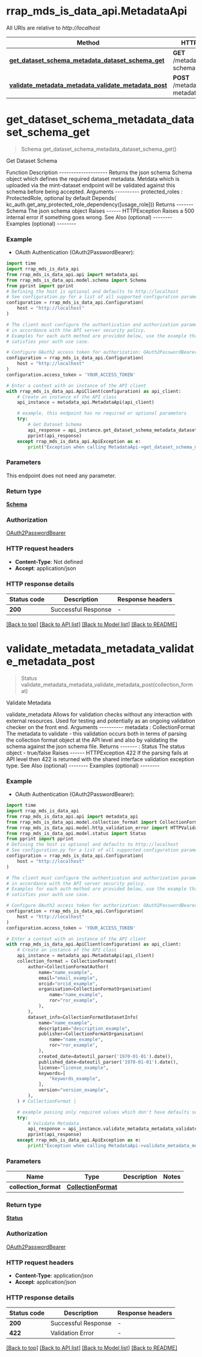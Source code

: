 # rrap_mds_is_data_api.MetadataApi

All URIs are relative to *http://localhost*

Method | HTTP request | Description
------------- | ------------- | -------------
[**get_dataset_schema_metadata_dataset_schema_get**](MetadataApi.md#get_dataset_schema_metadata_dataset_schema_get) | **GET** /metadata/dataset-schema | Get Dataset Schema
[**validate_metadata_metadata_validate_metadata_post**](MetadataApi.md#validate_metadata_metadata_validate_metadata_post) | **POST** /metadata/validate-metadata | Validate Metadata


# **get_dataset_schema_metadata_dataset_schema_get**
> Schema get_dataset_schema_metadata_dataset_schema_get()

Get Dataset Schema

Function Description --------------------  Returns the json schema Schema object which defines the required dataset metadata.  Metdata which is uploaded via the mint-dataset endpoint will be validated against this  schema before being accepted.   Arguments ---------- protected_roles : ProtectedRole, optional     by default Depends( kc_auth.get_any_protected_role_dependency([usage_role]))  Returns ------- Schema     The json schema object   Raises ------ HTTPException     Raises a 500 internal error if something goes wrong.  See Also (optional) --------  Examples (optional) --------

### Example

* OAuth Authentication (OAuth2PasswordBearer):

```python
import time
import rrap_mds_is_data_api
from rrap_mds_is_data_api.api import metadata_api
from rrap_mds_is_data_api.model.schema import Schema
from pprint import pprint
# Defining the host is optional and defaults to http://localhost
# See configuration.py for a list of all supported configuration parameters.
configuration = rrap_mds_is_data_api.Configuration(
    host = "http://localhost"
)

# The client must configure the authentication and authorization parameters
# in accordance with the API server security policy.
# Examples for each auth method are provided below, use the example that
# satisfies your auth use case.

# Configure OAuth2 access token for authorization: OAuth2PasswordBearer
configuration = rrap_mds_is_data_api.Configuration(
    host = "http://localhost"
)
configuration.access_token = 'YOUR_ACCESS_TOKEN'

# Enter a context with an instance of the API client
with rrap_mds_is_data_api.ApiClient(configuration) as api_client:
    # Create an instance of the API class
    api_instance = metadata_api.MetadataApi(api_client)

    # example, this endpoint has no required or optional parameters
    try:
        # Get Dataset Schema
        api_response = api_instance.get_dataset_schema_metadata_dataset_schema_get()
        pprint(api_response)
    except rrap_mds_is_data_api.ApiException as e:
        print("Exception when calling MetadataApi->get_dataset_schema_metadata_dataset_schema_get: %s\n" % e)
```


### Parameters
This endpoint does not need any parameter.

### Return type

[**Schema**](Schema.md)

### Authorization

[OAuth2PasswordBearer](../README.md#OAuth2PasswordBearer)

### HTTP request headers

 - **Content-Type**: Not defined
 - **Accept**: application/json


### HTTP response details

| Status code | Description | Response headers |
|-------------|-------------|------------------|
**200** | Successful Response |  -  |

[[Back to top]](#) [[Back to API list]](../README.md#documentation-for-api-endpoints) [[Back to Model list]](../README.md#documentation-for-models) [[Back to README]](../README.md)

# **validate_metadata_metadata_validate_metadata_post**
> Status validate_metadata_metadata_validate_metadata_post(collection_format)

Validate Metadata

validate_metadata Allows for validation checks without any interaction with external resources. Used for testing and potentially as an ongoing validation checker on the front end.  Arguments ---------- metadata : CollectionFormat     The metadata to validate - this validation occurs both in terms of      parsing the collection format object at the API level and also by      validating the schema against the json schema file.  Returns -------  : Status     The status object - true/false  Raises ------ HTTPException 422     If the parsing fails at API level then 422 is returned with the      shared interface validation exception type.  See Also (optional) --------  Examples (optional) --------

### Example

* OAuth Authentication (OAuth2PasswordBearer):

```python
import time
import rrap_mds_is_data_api
from rrap_mds_is_data_api.api import metadata_api
from rrap_mds_is_data_api.model.collection_format import CollectionFormat
from rrap_mds_is_data_api.model.http_validation_error import HTTPValidationError
from rrap_mds_is_data_api.model.status import Status
from pprint import pprint
# Defining the host is optional and defaults to http://localhost
# See configuration.py for a list of all supported configuration parameters.
configuration = rrap_mds_is_data_api.Configuration(
    host = "http://localhost"
)

# The client must configure the authentication and authorization parameters
# in accordance with the API server security policy.
# Examples for each auth method are provided below, use the example that
# satisfies your auth use case.

# Configure OAuth2 access token for authorization: OAuth2PasswordBearer
configuration = rrap_mds_is_data_api.Configuration(
    host = "http://localhost"
)
configuration.access_token = 'YOUR_ACCESS_TOKEN'

# Enter a context with an instance of the API client
with rrap_mds_is_data_api.ApiClient(configuration) as api_client:
    # Create an instance of the API class
    api_instance = metadata_api.MetadataApi(api_client)
    collection_format = CollectionFormat(
        author=CollectionFormatAuthor(
            name="name_example",
            email="email_example",
            orcid="orcid_example",
            organisation=CollectionFormatOrganisation(
                name="name_example",
                ror="ror_example",
            ),
        ),
        dataset_info=CollectionFormatDatasetInfo(
            name="name_example",
            description="description_example",
            publisher=CollectionFormatOrganisation(
                name="name_example",
                ror="ror_example",
            ),
            created_date=dateutil_parser('1970-01-01').date(),
            published_date=dateutil_parser('1970-01-01').date(),
            license="license_example",
            keywords=[
                "keywords_example",
            ],
            version="version_example",
        ),
    ) # CollectionFormat | 

    # example passing only required values which don't have defaults set
    try:
        # Validate Metadata
        api_response = api_instance.validate_metadata_metadata_validate_metadata_post(collection_format)
        pprint(api_response)
    except rrap_mds_is_data_api.ApiException as e:
        print("Exception when calling MetadataApi->validate_metadata_metadata_validate_metadata_post: %s\n" % e)
```


### Parameters

Name | Type | Description  | Notes
------------- | ------------- | ------------- | -------------
 **collection_format** | [**CollectionFormat**](CollectionFormat.md)|  |

### Return type

[**Status**](Status.md)

### Authorization

[OAuth2PasswordBearer](../README.md#OAuth2PasswordBearer)

### HTTP request headers

 - **Content-Type**: application/json
 - **Accept**: application/json


### HTTP response details

| Status code | Description | Response headers |
|-------------|-------------|------------------|
**200** | Successful Response |  -  |
**422** | Validation Error |  -  |

[[Back to top]](#) [[Back to API list]](../README.md#documentation-for-api-endpoints) [[Back to Model list]](../README.md#documentation-for-models) [[Back to README]](../README.md)

